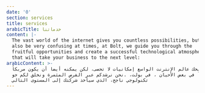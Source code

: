 ```yaml
---
date: '0'
section: services
title: services
arabicTitle: خدماتنا
content: |-
  The vast world of the internet gives you countless possibilities, but can
  also be very confusing at times, at Bolt, we guide you through the
  fruitful opportunities and create a successful technological atmosphere
  that will take your business to the next level:
arabicContent: >-
  يمنحك عالم الإنترنت الواسع إمكانيات لا تحصى، لكن يمكنه أيضا أن يكون مربكاً
  جداً في بعض الأحيان ، في بولت، .نحن نرشدكم عبر الفرص المثمرة ونخلق لكم جو
  تكنولوجي ناجح، الذي سيأخذ شركتك إلى المستوى التالي
---
```


